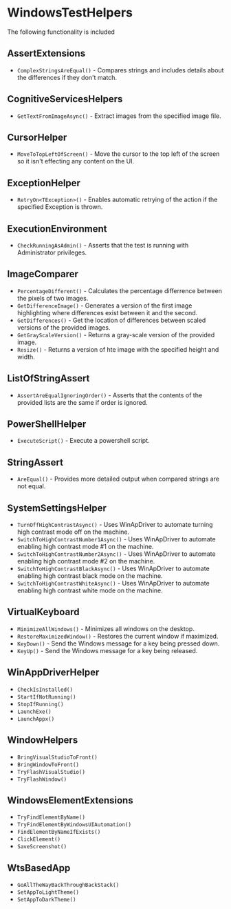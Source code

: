 # WindowsTestHelpers

The following functionality is included 

## AssertExtensions

* `ComplexStringsAreEqual()` - Compares strings and includes details about the differences if they don't match.

## CognitiveServicesHelpers

- `GetTextFromImageAsync()` - Extract images from the specified image file.

## CursorHelper

- `MoveToTopLeftOfScreen()` - Move the cursor to the top left of the screen so it isn't effecting any content on the UI.

## ExceptionHelper

- `RetryOn<TException>()` - Enables automatic retrying of the action if the specified Exception is thrown.

## ExecutionEnvironment

- `CheckRunningAsAdmin()` - Asserts that the test is running with Administrator privileges.

## ImageComparer

- `PercentageDifferent()` - Calculates the percentage differrence between the pixels of two images.
- `GetDifferenceImage()` - Generates a version of the first image highlighting where differences exist between it and the second.
- `GetDifferences()` - Get the location of differences between scaled versions of the provided images.
- `GetGrayScaleVersion()` - Returns a gray-scale version of the provided image.
- `Resize()` - Returns a version of hte image with the specified height and width.

## ListOfStringAssert

- `AssertAreEqualIgnoringOrder()` - Asserts that the contents of the provided lists are the same if order is ignored.

## PowerShellHelper

- `ExecuteScript()` - Execute a powershell script.

## StringAssert

- `AreEqual()` - Provides more detailed output when compared strings are not equal.

## SystemSettingsHelper

- `TurnOffHighContrastAsync()` - Uses WinApDriver to automate turning high contrast mode off on the machine.
- `SwitchToHighContrastNumber1Async()` - Uses WinApDriver to automate enabling high contrast mode #1 on the machine.
- `SwitchToHighContrastNumber2Async()` - Uses WinApDriver to automate enabling high contrast mode #2 on the machine.
- `SwitchToHighContrastBlackAsync()` - Uses WinApDriver to automate enabling high contrast black mode on the machine.
- `SwitchToHighContrastWhiteAsync()` - Uses WinApDriver to automate enabling high contrast white mode on the machine.

## VirtualKeyboard

- `MinimizeAllWindows()` - Minimizes all windows on the desktop.
- `RestoreMaximizedWindow()` - Restores the current window if maximized.
- `KeyDown()` - Send the Windows message for a key being pressed down.
- `KeyUp()` - Send the Windows message for a key being released.

## WinAppDriverHelper

- `CheckIsInstalled()`
- `StartIfNotRunning()`
- `StopIfRunning()`
- `LaunchExe()`
- `LaunchAppx()`

## WindowHelpers

- `BringVisualStudioToFront()`
- `BringWindowToFront()`
- `TryFlashVisualStudio()`
- `TryFlashWindow()`

## WindowsElementExtensions

- `TryFindElementByName()`
- `TryFindElementByWindowsUIAutomation()`
- `FindElementByNameIfExists()`
- `ClickElement()`
- `SaveScreenshot()`

## WtsBasedApp

- `GoAllTheWayBackThroughBackStack()`
- `SetAppToLightTheme()`
- `SetAppToDarkTheme()`

